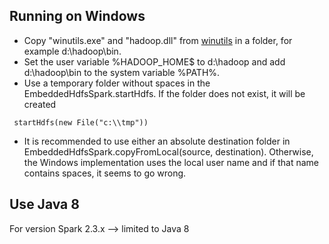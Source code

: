 

## Running on Windows

* Copy "winutils.exe" and "hadoop.dll" from [winutils](https://github.com/steveloughran/winutils/tree/master/hadoop-2.7.1/bin) in a folder, for example d:\hadoop\bin. 
* Set the user variable %HADOOP_HOME$ to d:\hadoop and add d:\hadoop\bin to the system variable %PATH%.
* Use a temporary folder without spaces in the EmbeddedHdfsSpark.startHdfs. If the folder does not exist, it will be created

```code
 startHdfs(new File("c:\\tmp"))
```
* It is recommended to use either an absolute destination folder in EmbeddedHdfsSpark.copyFromLocal(source, destination). Otherwise, the Windows implementation uses the local user name and if that name contains spaces, it seems to go wrong. 

## Use Java 8 

For version Spark 2.3.x --> limited to Java 8